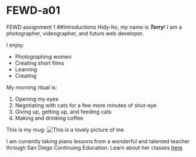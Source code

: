 # FEWD-a01
FEWD assignment 1
##Introductions
Hidy-ho, my name is __*Terry*__! I am a photographer, videographer, and future web developer.

I enjoy:
* Photographing women
* Creating short films
* Learning
* Creating

My morning ritual is:
1. Opening my eyes
2. Negotiating with cats for a few more minutes of shut-eye
3. Giving up, getting up, and feeding cats
4. Making and drinking coffee

This is my mug:
![This is a lovely picture of me](http://http://testingfx.com/images/fewdTerry.jpg)

I am currently taking piano lessons from a wonderful and talented teacher through San Diego Continuing Education. Learn about her classes [here](http://helenaweipiano.org)

